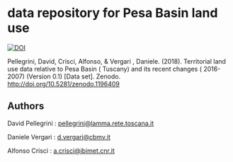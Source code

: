 # data repository for Pesa Basin land use

[![DOI](https://zenodo.org/badge/DOI/10.5281/zenodo.1196409.svg)](https://doi.org/10.5281/zenodo.1196409)

Pellegrini, David, Crisci, Alfonso, & Vergari , Daniele. (2018). Territorial land use data relative to Pesa Basin ( Tuscany) and its recent changes ( 2016- 2007) (Version 0.1) [Data set]. Zenodo. http://doi.org/10.5281/zenodo.1196409

## Authors 

David Pellegrini : pellegrini@lamma.rete.toscana.it

Daniele Vergari : d.vergari@cbmv.it

Alfonso Crisci : a.crisci@ibimet.cnr.it

